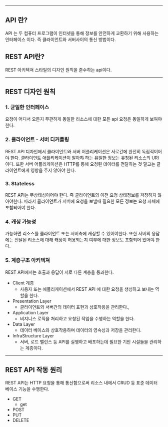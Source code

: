 
---


## API 란?

 API 는 두 컴퓨터 프로그램이 인터넷을 통해 정보를 안전하게 교환하기 위해 사용하는 인터페이스 이다. 즉 클라이언트와 서버사이의 통신 방법이다.


## REST API란?

 REST 아키텍쳐 스타일의 디자인 원칙을 준수하는 api이다. 

---

## REST 디자인 원칙

### 1. 균일한 인터페이스

 요청이 어디서 오든지 무관하게 동일한 리소스에 대한 모든 api 요청은 동일하게 보여야한다.

### 2. 클라이언트 - 서버 디커플링

 REST API 디자인에서 클라이언트와 서버 어플리케이션은 서로간에 완전히 독립적이어야 한다. 클라이언트 애플리케이션이 알아햐 하는 유일한 정보는 유청된 리소스의 URI 이다. 또한 서버 어플리케이션은 HTTP를 통해 요청된 데이터를 전달하는 것 말고는 클라이언트에게 영향을 주지 않아야 한다.

### 3. Stateless

 REST API는 무상태성이어야 한다. 즉 클라이언트의 이전 요청 상태정보를 저장하지 않아야한다. 따라서 클라이언트가 서버에 요청을 보낼때 필요한 모든 정보는 요청 자체에 포함되어야 한다.

### 4. 캐싱 가능성

 가능하면 리소스를 클라이언트 또는 서버측에 캐싱할 수 있어야한다. 또한 서버의 응답에는 전달된 리소스에 대해 캐싱이 허용되는지 여부에 대한 정보도 포함되어 있어야 한다.


### 5. 계층구조 아키텍쳐

 REST API에서는 호출과 응답이 서로 다른 계층을 통과한다. 
 
- Client 계층
	- 사용자 또는 애플리케이션에서 REST API 에 대한 요청을 생성하고 보내는 역할을 한다.
- Presentation Layer
	- 클라이언트와 서버간의 데이터 표현과 상호작용을 관리한다.,
- Application Layer
	- 비지니스 로직을 처리하고 요청된 작업을 수행하는 역할을 한다.
- Data Layer
	- 데이터 베이스와 상호작용하며 데이터의 영속성과 저장을 관리한다.
- InfraStructure Layer
	 - 서버, 로드 밸런스 등 API를 실행하고 배포하는데 필요한 기반 시설들을 관리하는 계층이다.

---

## REST API 작동 원리

 REST API는 HTTP 요청을 통해 통신함으로써 리소스 내에서 CRUD 등 표준 데이터 베이스 기능을 수행한다.

- GET 
	- get 
- POST
- PUT
- DELETE